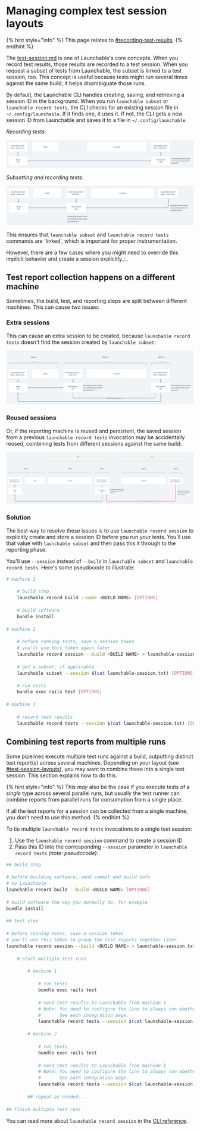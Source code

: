 # Managing complex test session layouts

{% hint style="info" %}
This page relates to [#recording-test-results](./#recording-test-results "mention").
{% endhint %}

The [test-session.md](../concepts/test-session.md "mention") is one of Launchable's core concepts. When you record test results, those results are recorded to a test session. When you request a subset of tests from Launchable, the subset is linked to a test session, too. This concept is useful because tests might run several times against the same build; it helps disambiguate those runs.

By default, the Launchable CLI handles creating, saving, and retrieving a session ID in the background. When you run `launchable subset` or `launchable record tests`, the CLI checks for an existing session file in `~/.config/launchable`. If it finds one, it uses it. If not, the CLI gets a new session ID from Launchable and saves it to a file in `~/.config/launchable`.

_Recording tests:_

![](<../../.gitbook/assets/session-record-tests (1).png>)

_Subsetting and recording tests:_

![](<../../.gitbook/assets/session-subset-record-tests (1).png>)

This ensures that `launchable subset` and `launchable record tests` commands are 'linked', which is important for proper instrumentation.

However, there are a few cases where you might need to override this implicit behavior and create a session explicitly\_:\_

## Test report collection happens on a different machine

Sometimes, the build, test, and reporting steps are split between different machines. This can cause two issues:

### Extra sessions

This can cause an extra session to be created, because `launchable record tests` doesn't find the session created by `launchable subset`:

![](../../.gitbook/assets/duplicate-sessions.png)

### Reused sessions

Or, if the reporting machine is reused and persistent, the saved session from a previous `launchable record tests` invocation may be accidentally reused, combining tests from different sessions against the same build:

![](../../.gitbook/assets/reused-session.png)

### Solution

The best way to resolve these issues is to use `launchable record session` to explicitly create and store a session ID before you run your tests. You'll use that value with `launchable subset` and then pass this it through to the reporting phase.

You'll use `--session` instead of `--build` in `launchable subset` and `launchable record tests`. Here's some pseudocode to illustrate:

```bash
# machine 1

    # build step
    launchable record build --name <BUILD NAME> [OPTIONS]

    # build software
    bundle install

# machine 2

    # before running tests, save a session token
    # you'll use this token again later
    launchable record session --build <BUILD NAME> > launchable-session.txt

    # get a subset, if applicable
    launchable subset --session $(cat launchable-session.txt) [OPTIONS]

    # run tests
    bundle exec rails test [OPTIONS]

# machine 3

    # record test results
    launchable record tests --session $(cat launchable-session.txt) [OPTIONS]
```

## Combining test reports from multiple runs

Some pipelines execute multiple test runs against a build, outputting distinct test report(s) across several machines. Depending on your layout (see [#test-session-layouts](../concepts/test-session.md#test-session-layouts "mention")), you may want to combine these into a single test session. This section explains how to do this.

{% hint style="info" %}
This _may_ also be the case if you execute tests of a _single_ type across several parallel runs, but usually the test runner can combine reports from parallel runs for consumption from a single place.

If all the test reports for a session can be collected from a single machine, you don't need to use this method.
{% endhint %}

To tie multiple `launchable record tests` invocations to a single test session:

1. Use the `launchable record session` command to create a session ID
2. Pass this ID into the corresponding `--session` parameter in `launchable record tests` _(note: pseudocode)_:

```bash
## build step

# before building software, send commit and build info
# to Launchable
launchable record build --build <BUILD NAME> [OPTIONS]

# build software the way you normally do, for example
bundle install

## test step

# before running tests, save a session token
# you'll use this token to group the test reports together later
launchable record session --build <BUILD NAME> > launchable-session.txt

    # start multiple test runs

        # machine 1

            # run tests
            bundle exec rails test

            # send test results to Launchable from machine 1
            # Note: You need to configure the line to always run whether test run succeeds/fails.
            #       See each integration page.
            launchable record tests --session $(cat launchable-session.txt) [OPTIONS]

        # machine 2

            # run tests
            bundle exec rails test

            # send test results to Launchable from machine 2
            # Note: You need to configure the line to always run whether test run succeeds/fails.
            #       See each integration page.
            launchable record tests --session $(cat launchable-session.txt) [OPTIONS]

        ## repeat as needed...

## finish multiple test runs
```

You can read more about `launchable record session` in the [CLI reference](../resources/cli-reference.md#record-session).
